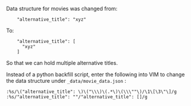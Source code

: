 Data structure for movies was changed from:

```
    "alternative_title": "xyz"
```

To:

```
    "alternative_title": [
      "xyz"
    ]
```

So that we can hold multiple alternative titles.

Instead of a python backfill script, enter the following into VIM to change the data structure under `_data/movie_data.json` :

```
:%s/\("alternative_title": \)\("\\\)\(.*\)\(\\\""\)/\1\[\3\"\]/g
:%s/"alternative_title": ""/"alternative_title": []/g
```

